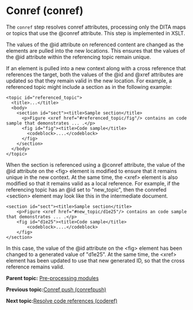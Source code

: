 # Conref \(conref\)

The `conref` step resolves conref attributes, processing only the DITA maps or topics that use the @conref attribute. This step is implemented in XSLT.

The values of the @id attribute on referenced content are changed as the elements are pulled into the new locations. This ensures that the values of the @id attribute within the referencing topic remain unique.

If an element is pulled into a new context along with a cross reference that references the target, both the values of the @id and @xref attributes are updated so that they remain valid in the new location. For example, a referenced topic might include a section as in the following example:

```
<topic id="referenced_topic">
  <title>...</title>
  <body>
    <section id="sect"><title>Sample section</title>
      <p>Figure <xref href="#referenced_topic/fig"/> contains an code sample that demonstrates ... .</p>
      <fig id="fig"><title>Code sample</title>
        <codeblock>....</codeblock>
      </fig>
    </section>
  </body>
</topic>
```

When the section is referenced using a @conref attribute, the value of the @id attribute on the <fig\> element is modified to ensure that it remains unique in the new context. At the same time, the <xref\> element is also modified so that it remains valid as a local reference. For example, if the referencing topic has an @id set to "new\_topic", then the conrefed <section\> element may look like this in the intermediate document.

```
<section id="sect"><title>Sample section</title>
    <p>Figure <xref href="#new_topic/d1e25"/> contains an code sample that demonstrates ... .</p>
    <fig id="d1e25"><title>Code sample</title>
        <codeblock>....</codeblock>
    </fig>
</section>
```

In this case, the value of the @id attribute on the <fig\> element has been changed to a generated value of "d1e25". At the same time, the <xref\> element has been updated to use that new generated ID, so that the cross reference remains valid.

**Parent topic:** [Pre-processing modules](../dev_ref/DITA-OTPreprocess.md)

**Previous topic:**[Conref push \(conrefpush\)](../dev_ref/preprocess-conrefpush.md)

**Next topic:**[Resolve code references \(coderef\)](../dev_ref/preprocess-coderef.md)


